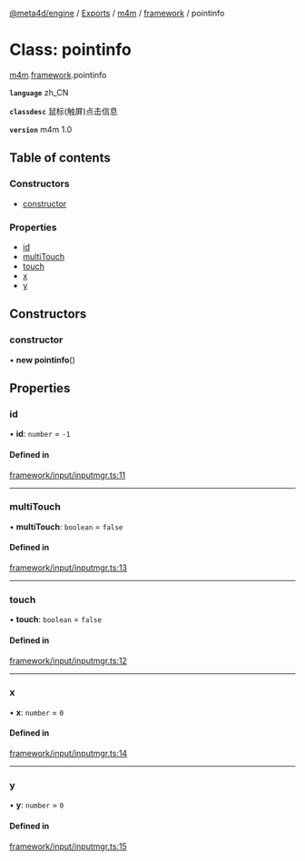 [@meta4d/engine](../README.md) / [Exports](../modules.md) / [m4m](../modules/m4m.md) / [framework](../modules/m4m.framework.md) / pointinfo

# Class: pointinfo

[m4m](../modules/m4m.md).[framework](../modules/m4m.framework.md).pointinfo

**`language`** zh_CN

**`classdesc`**
鼠标(触屏)点击信息

**`version`** m4m 1.0

## Table of contents

### Constructors

- [constructor](m4m.framework.pointinfo.md#constructor)

### Properties

- [id](m4m.framework.pointinfo.md#id)
- [multiTouch](m4m.framework.pointinfo.md#multitouch)
- [touch](m4m.framework.pointinfo.md#touch)
- [x](m4m.framework.pointinfo.md#x)
- [y](m4m.framework.pointinfo.md#y)

## Constructors

### constructor

• **new pointinfo**()

## Properties

### id

• **id**: `number` = `-1`

#### Defined in

[framework/input/inputmgr.ts:11](https://github.com/meta4d-me/meta4d-engine/blob/cf6bfe6/src/framework/input/inputmgr.ts#L11)

___

### multiTouch

• **multiTouch**: `boolean` = `false`

#### Defined in

[framework/input/inputmgr.ts:13](https://github.com/meta4d-me/meta4d-engine/blob/cf6bfe6/src/framework/input/inputmgr.ts#L13)

___

### touch

• **touch**: `boolean` = `false`

#### Defined in

[framework/input/inputmgr.ts:12](https://github.com/meta4d-me/meta4d-engine/blob/cf6bfe6/src/framework/input/inputmgr.ts#L12)

___

### x

• **x**: `number` = `0`

#### Defined in

[framework/input/inputmgr.ts:14](https://github.com/meta4d-me/meta4d-engine/blob/cf6bfe6/src/framework/input/inputmgr.ts#L14)

___

### y

• **y**: `number` = `0`

#### Defined in

[framework/input/inputmgr.ts:15](https://github.com/meta4d-me/meta4d-engine/blob/cf6bfe6/src/framework/input/inputmgr.ts#L15)
